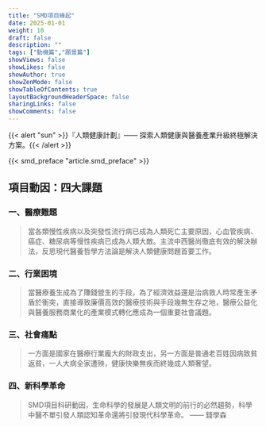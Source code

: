 ```yaml
---
title: "SMD項目緣起"
date: 2025-01-01
weight: 10
draft: false
description: ""
tags: ["動機篇","願景篇"]
showViews: false
showLikes: false
showAuthor: true
showZenMode: false
showTableOfContents: true
layoutBackgroundHeaderSpace: false
sharingLinks: false
showComments: false
---
```




{{< alert "sun" >}}『人類健康計劃』—— 探索人類健康與醫養產業升級終極解決方案。{{< /alert >}}

{{< smd_preface "article.smd_preface" >}}

## 項目動因：四大課題

### 一、醫療難題

>當各類慢性疾病以及突發性流行病已成為人類死亡主要原因，心血管疾病、癌症、糖尿病等慢性疾病已成為人類大敵。主流中西醫尚徹底有效的解決辦法，反思現代醫養哲學方法論是解決人類健康問題首要工作。

### 二、行業困境
>當醫療養生成為了賺錢營生的手段，為了經濟效益還是治病救人時常產生矛盾於衝突，直接導致廉價高效的醫療技術與手段幾無生存之地，醫療公益化與醫養服務商業化的產業模式轉化應成為一個重要社會議題。

### 三、社會痛點
>一方面是國家在醫療行業龐大的財政支出，另一方面是普通老百姓因病致貧返貧，一人大病全家遭殃，健康快樂無疾而終幾成人類奢望。

### 四、新科學革命
>SMD項目科研動因，生命科學的發展是人類文明的前行的必然趨勢，科學中醫不單引發人類認知革命還將引發現代科學革命。 —— 錢學森 